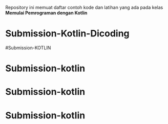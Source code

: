 Repository ini memuat daftar contoh kode dan latihan yang ada pada kelas **Memulai Pemrograman dengan Kotlin**
# Submission-Kotlin-Dicoding
#Submission-KOTLIN
# Submission-kotlin
 # Submission-kotlin
# Submission-kotlin
